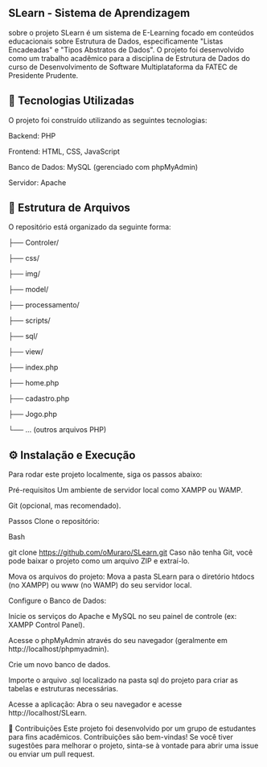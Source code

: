 ## SLearn - Sistema de Aprendizagem
sobre o projeto
SLearn é um sistema de E-Learning focado em conteúdos educacionais sobre Estrutura de Dados, especificamente "Listas Encadeadas" e "Tipos Abstratos de Dados". O projeto foi desenvolvido como um trabalho acadêmico para a disciplina de Estrutura de Dados do curso de Desenvolvimento de Software Multiplataforma da FATEC de Presidente Prudente.

## 🚀 Tecnologias Utilizadas
O projeto foi construído utilizando as seguintes tecnologias:

Backend: PHP

Frontend: HTML, CSS, JavaScript

Banco de Dados: MySQL (gerenciado com phpMyAdmin)

Servidor: Apache

## 📂 Estrutura de Arquivos
O repositório está organizado da seguinte forma:

├── Controler/

├── css/

├── img/

├── model/

├── processamento/

├── scripts/

├── sql/

├── view/

├── index.php

├── home.php

├── cadastro.php

├── Jogo.php

└── ... (outros arquivos PHP)
## ⚙️ Instalação e Execução
Para rodar este projeto localmente, siga os passos abaixo:

Pré-requisitos
Um ambiente de servidor local como XAMPP ou WAMP.

Git (opcional, mas recomendado).

Passos
Clone o repositório:

Bash

git clone https://github.com/oMuraro/SLearn.git
Caso não tenha Git, você pode baixar o projeto como um arquivo ZIP e extraí-lo.

Mova os arquivos do projeto: Mova a pasta SLearn para o diretório htdocs (no XAMPP) ou www (no WAMP) do seu servidor local.

Configure o Banco de Dados:

Inicie os serviços do Apache e MySQL no seu painel de controle (ex: XAMPP Control Panel).

Acesse o phpMyAdmin através do seu navegador (geralmente em http://localhost/phpmyadmin).

Crie um novo banco de dados.

Importe o arquivo .sql localizado na pasta sql do projeto para criar as tabelas e estruturas necessárias.

Acesse a aplicação: Abra o seu navegador e acesse http://localhost/SLearn.

🤝 Contribuições
Este projeto foi desenvolvido por um grupo de estudantes para fins acadêmicos. Contribuições são bem-vindas! Se você tiver sugestões para melhorar o projeto, sinta-se à vontade para abrir uma issue ou enviar um pull request.
